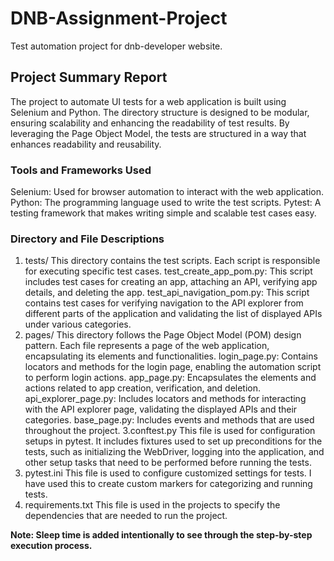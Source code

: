 # DNB-Assignment-Project
Test automation project for dnb-developer website.

## Project Summary Report
The project to automate UI tests for a web application is built using Selenium and Python. The directory structure is designed to be modular, ensuring scalability and enhancing the readability of test results. By leveraging the Page Object Model, the tests are structured in a way that enhances readability and reusability.

### Tools and Frameworks Used
Selenium: Used for browser automation to interact with the web application.
Python: The programming language used to write the test scripts.
Pytest: A testing framework that makes writing simple and scalable test cases easy.

### Directory and File Descriptions
1. tests/
This directory contains the test scripts. Each script is responsible for executing specific test cases.
test_create_app_pom.py: This script includes test cases for creating an app, attaching an API, verifying app details, and deleting the app.
test_api_navigation_pom.py: This script contains test cases for verifying navigation to the API explorer from different parts of the application and validating the list of displayed APIs under various categories.
2. pages/
This directory follows the Page Object Model (POM) design pattern. Each file represents a page of the web application, encapsulating its elements and functionalities.
login_page.py: Contains locators and methods for the login page, enabling the automation script to perform login actions.
app_page.py: Encapsulates the elements and actions related to app creation, verification, and deletion.
api_explorer_page.py: Includes locators and methods for interacting with the API explorer page, validating the displayed APIs and their categories.
base_page.py: Includes events and methods that are used throughout the project.
3.conftest.py
This file is used for configuration setups in pytest. It includes fixtures used to set up preconditions for the tests, such as initializing the WebDriver, logging into the application, and other setup tasks that need to be performed before running the tests.
4. pytest.ini
This file is used to configure customized settings for tests. I have used this to create custom markers for categorizing and running tests.
5. requirements.txt
This file is used in the projects to specify the dependencies that are needed to run the project.

**Note: Sleep time is added intentionally to see through the step-by-step execution process.**
